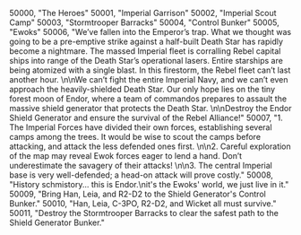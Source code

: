 ﻿50000, "The Heroes"
50001, "Imperial Garrison"
50002, "Imperial Scout Camp"
50003, "Stormtrooper Barracks"
50004, "Control Bunker"
50005, "Ewoks"
50006, "We’ve fallen into the Emperor’s trap.  What we thought was going to be a pre-emptive strike against a half-built Death Star has rapidly become a nightmare.  The massed Imperial fleet is corralling Rebel capital ships into range of the Death Star’s operational lasers.  Entire starships are being atomized with a single blast. In this firestorm, the Rebel fleet can’t last another hour. \n\nWe can’t fight the entire Imperial Navy, and we can’t even approach the heavily-shielded Death Star.  Our only hope lies on the tiny forest moon of Endor, where a team of commandos prepares to assault the massive shield generator that protects the Death Star. \n\nDestroy the Endor Shield Generator and ensure the survival of the Rebel Alliance!"
50007, "1. The Imperial Forces have divided their own forces, establishing several camps among the trees.  It would be wise to scout the camps before attacking, and attack the less defended ones first. \n\n2. Careful exploration of the map may reveal Ewok forces eager to lend a hand. Don’t underestimate the savagery of their attacks!  \n\n3. The central Imperial base is very well-defended;  a head-on attack will prove costly."
50008, "History schmistory... this is Endor.\nit's the Ewoks' world, we just live in it."
50009, "Bring Han, Leia, and R2-D2 to the Shield Generator's Control Bunker."
50010, "Han, Leia, C-3PO, R2-D2, and Wicket all must survive."
50011, "Destroy the Stormtrooper Barracks to clear the safest path to the Shield Generator Bunker."
